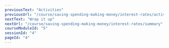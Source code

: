 ```yaml
---
previousText: "Activities"
previousUrl: "/course/saving-spending-making-money/interest-rates/activities"
nextText: "Wrap it up"
nextUrl: "/course/saving-spending-making-money/interest-rates/summary"
courseModuleId: "5"
sessionId: "4"
pageId: "4"
---
```



